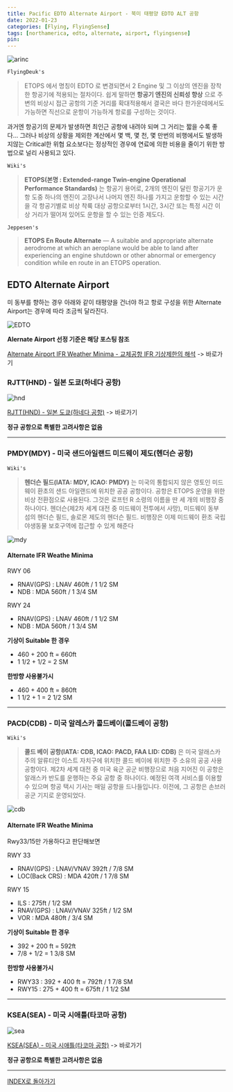 ```yaml
---
title: Pacific EDTO Alternate Airport - 북미 태평양 EDTO ALT 공항
date: 2022-01-23
categories: [Flying, FlyingSense]
tags: [northamerica, edto, alternate, airport, flyingsense]
pin:
---
```


![arinc](/img/flying/sense/pacific.jpg)

`FlyingDeuk's`
> ETOPS 에서 명칭이 EDTO 로 변경되면서 2 Engine 및 그 이상의 엔진을 장착한 항공기에 적용되는 절차이다. 쉽게 말하면 **항공기 엔진의 신뢰성 향상** 으로 주변의 비상시 접근 공항의 기준 거리를 확대적용해서 결국은 바다 한가운데에서도 가능하면 직선으로 운항이 가능하게 항로를 구성하는 것이다.

과거엔 항공기의 문제가 발생하면 최인근 공항에 내려야 되며 그 거리는 짧을 수록 좋다... 그러나 비상의 상황을 제외한 계산에서 몇 백, 몇 천, 몇 만번의 비행에서도 발생하지않는 Critical한 위협 요소보다는 정상적인 경우에 연료에 의한 비용을 줄이기 위한 방법으로 널리 사용되고 있다.

`Wiki's`
> **ETOPS(본명 : Extended-range Twin-engine Operational Performance Standards)** 는 항공기 용어로, 2개의 엔진이 달린 항공기가 운항 도중 하나의 엔진이 고장나서 나머지 엔진 하나를 가지고 운항할 수 있는 시간을 각 항공기별로 비상 착륙 대상 공항으로부터 1시간, 3시간 또는 특정 시간 이상 거리가 떨어져 있어도 운항을 할 수 있는 인증 제도다.

`Jeppesen's`
> **ETOPS En Route Alternate** — A suitable and appropriate alternate aerodrome at which an aeroplane would be able to land after experiencing an engine shutdown or other abnormal or emergency condition while en route in an ETOPS operation.

## EDTO Alternate Airport
미 동부를 향하는 경우 아래와 같이 태평양을 건너야 하고 항로 구성을 위한 Alternate Airport는 경우에 따라 조금씩 달라진다.

![EDTO](/img/flying/airport/edto3.jpg)

**Alernate Airport 선정 기준은 해당 포스팅 참조**

[Alternate Airport IFR Weather Minima - 교체공항 IFR 기상제한의 해석](/posts/alternate/) -> 바로가기 

### RJTT(HND) - 일본 도쿄(하네다 공항)
![hnd](/img/flying/airport/hnd_ap.jpg)

[RJTT(HND) - 일본 도쿄(하네다 공항)](/posts/RJTT-HND/) -> 바로가기

**정규 공항으로 특별한 고려사항은 없음**

--------

### PMDY(MDY) - 미국 샌드아일랜드 미드웨이 제도(헨더슨 공항)

`Wiki's`
> **헨더슨 필드(IATA: MDY, ICAO: PMDY)** 는 미국의 통합되지 않은 영토인 미드웨이 환초의 샌드 아일랜드에 위치한 공공 공항이다. 공항은 ETOPS 운영을 위한 비상 전환점으로 사용된다. 그것은 로프턴 R 소령의 이름을 딴 세 개의 비행장 중 하나이다. 헨더슨(제2차 세계 대전 중 미드웨이 전투에서 사망), 미드웨이 동부 섬의 헨더슨 필드, 솔로몬 제도의 헨더슨 필드. 비행장은 이제 미드웨이 환초 국립 야생동물 보호구역에 접근할 수 있게 해준다

![mdy](/img/flying/airport/edto1.jpg)

#### Alternate IFR Weathe Minima

RWY 06
- RNAV(GPS) : LNAV 460ft / 1 1/2 SM
- NDB : MDA 560ft / 1 3/4 SM

RWY 24
- RNAV(GPS) : LNAV 460ft / 1 1/2 SM
- NDB : MDA 560ft / 1 3/4 SM

**기상이 Suitable 한 경우**
- 460 + 200 ft = 660ft
- 1 1/2 + 1/2 = 2 SM

**한방향 사용불가시**
- 460 + 400 ft = 860ft
- 1 1/2 + 1 = 2 1/2 SM

--------

### PACD(CDB) - 미국 알레스카 콜드베이(콜드베이 공항)

`Wiki's`
> **콜드 베이 공항(IATA: CDB, ICAO: PACD, FAA LID: CDB)** 은 미국 알래스카 주의 알류티안 이스트 자치구에 위치한 콜드 베이에 위치한 주 소유의 공공 사용 공항이다. 제2차 세계 대전 중 미국 육군 공군 비행장으로 처음 지어진 이 공항은 알래스카 반도를 운행하는 주요 공항 중 하나이다. 예정된 여객 서비스를 이용할 수 있으며 항공 택시 기사는 매일 공항을 드나들입니다. 이전에, 그 공항은 손브러 공군 기지로 운영되었다.

![cdb](/img/flying/airport/edto2.jpg)

#### Alternate IFR Weathe Minima
Rwy33/15만 가용하다고 판단해보면

RWY 33
- RNAV(GPS) : LNAV/VNAV 392ft / 7/8 SM
- LOC(Back CRS) : MDA 420ft / 1 7/8 SM

RWY 15
- ILS : 275ft / 1/2 SM
- RNAV(GPS) : LNAV/VNAV 325ft / 1/2 SM
- VOR : MDA 480ft / 3/4 SM

**기상이 Suitable 한 경우**
- 392 + 200 ft = 592ft
- 7/8 + 1/2 = 1 3/8 SM

**한방향 사용불가시**
- RWY33 : 392 + 400 ft = 792ft / 1 7/8 SM
- RWY15 : 275 + 400 ft = 675ft / 1 1/2 SM

---------

### KSEA(SEA) - 미국 시애틀(타코마 공항)
![sea](/img/flying/airport/sea_ap.jpg)

[KSEA(SEA) - 미국 시애틀(타코마 공항)](/posts/KSEA-SEA/) -> 바로가기

**정규 공항으로 특별한 고려사항은 없음**

----

[INDEX로 돌아가기](/categories/flyingsense/)
